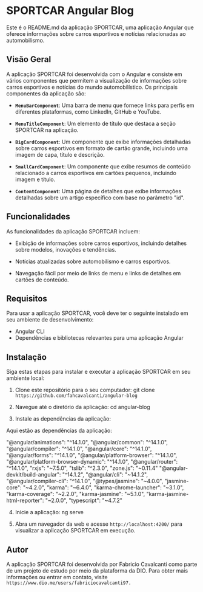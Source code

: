 # SPORTCAR Angular Blog

Este é o README.md da aplicação SPORTCAR, uma aplicação Angular que oferece informações sobre carros esportivos e notícias relacionadas ao automobilismo.

## Visão Geral

A aplicação SPORTCAR foi desenvolvida com o Angular e consiste em vários componentes que permitem a visualização de informações sobre carros esportivos e notícias do mundo automobilístico. Os principais componentes da aplicação são:

- **`MenuBarComponent`**: Uma barra de menu que fornece links para perfis em diferentes plataformas, como LinkedIn, GitHub e YouTube.

- **`MenuTitleComponent`**: Um elemento de título que destaca a seção SPORTCAR na aplicação.

- **`BigCardComponent`**: Um componente que exibe informações detalhadas sobre carros esportivos em formato de cartão grande, incluindo uma imagem de capa, título e descrição.

- **`SmallCardComponent`**: Um componente que exibe resumos de conteúdo relacionado a carros esportivos em cartões pequenos, incluindo imagem e título.

- **`ContentComponent`**: Uma página de detalhes que exibe informações detalhadas sobre um artigo específico com base no parâmetro "id".

## Funcionalidades

As funcionalidades da aplicação SPORTCAR incluem:

- Exibição de informações sobre carros esportivos, incluindo detalhes sobre modelos, inovações e tendências.

- Notícias atualizadas sobre automobilismo e carros esportivos.

- Navegação fácil por meio de links de menu e links de detalhes em cartões de conteúdo.

## Requisitos

Para usar a aplicação SPORTCAR, você deve ter o seguinte instalado em seu ambiente de desenvolvimento:

- Angular CLI
- Dependências e bibliotecas relevantes para uma aplicação Angular

## Instalação

Siga estas etapas para instalar e executar a aplicação SPORTCAR em seu ambiente local:

1. Clone este repositório para o seu computador:
git clone `https://github.com/fahcavalcanti/angular-blog`

2. Navegue até o diretório da aplicação:
cd angular-blog

3. Instale as dependências da aplicação:


Aqui estão as dependências da aplicação:

  "@angular/animations": "^14.1.0",
  "@angular/common": "^14.1.0",
  "@angular/compiler": "^14.1.0",
  "@angular/core": "^14.1.0",
  "@angular/forms": "^14.1.0",
  "@angular/platform-browser": "^14.1.0",
  "@angular/platform-browser-dynamic": "^14.1.0",
  "@angular/router": "^14.1.0",
  "rxjs": "~7.5.0",
  "tslib": "^2.3.0",
  "zone.js": "~0.11.4"
  "@angular-devkit/build-angular": "^14.1.2",
  "@angular/cli": "~14.1.2",
  "@angular/compiler-cli": "^14.1.0",
  "@types/jasmine": "~4.0.0",
  "jasmine-core": "~4.2.0",
  "karma": "~6.4.0",
  "karma-chrome-launcher": "~3.1.0",
  "karma-coverage": "~2.2.0",
  "karma-jasmine": "~5.1.0",
  "karma-jasmine-html-reporter": "~2.0.0",
  "typescript": "~4.7.2"

4. Inicie a aplicação:
ng serve

5. Abra um navegador da web e acesse `http://localhost:4200/` para visualizar a aplicação SPORTCAR em execução.

## Autor

A aplicação SPORTCAR foi desenvolvida por Fabricio Cavalcanti como parte de um projeto de estudo por meio da plataforma da DIO. Para obter mais informações ou entrar em contato, visite `https://www.dio.me/users/fabriciocavalcanti97.`
